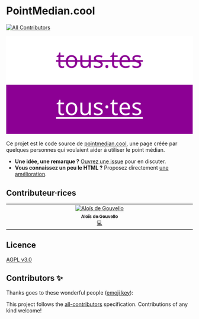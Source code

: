 # PointMedian.cool
<!-- ALL-CONTRIBUTORS-BADGE:START - Do not remove or modify this section -->
[![All Contributors](https://img.shields.io/badge/all_contributors-1-orange.svg?style=flat-square)](#contributors-)
<!-- ALL-CONTRIBUTORS-BADGE:END -->

![banner](ogimage.png)

Ce projet est le code source de [pointmedian.cool](https://pointmedian.cool), une page créée par quelques personnes qui voulaient aider à utiliser le point médian.

- **Une idée, une remarque ?** [Ouvrez une issue](https://github.com/aloisdg/pointmedian/issues?q=is%3Aissue+is%3Aopen+sort%3Aupdated-desc) pour en discuter.
- **Vous connaissez un peu le HTML ?** Proposez directement [une amélioration](https://github.com/aloisdg/pointmedian/edit/main/index.html).

## Contributeur·rices

<!-- ALL-CONTRIBUTORS-LIST:START - Do not remove or modify this section -->
<!-- prettier-ignore-start -->
<!-- markdownlint-disable -->
<table>
  <tbody>
    <tr>
      <td align="center" valign="top" width="14.28%"><a href="http://aloisdg.netlify.app"><img src="https://avatars.githubusercontent.com/u/3449303?v=4?s=100" width="100px;" alt="Aloïs de Gouvello"/><br /><sub><b>Aloïs de Gouvello</b></sub></a><br /><a href="https://github.com/aloisdg/pointmedian/commits?author=aloisdg" title="Code">💻</a></td>
    </tr>
  </tbody>
</table>

<!-- markdownlint-restore -->
<!-- prettier-ignore-end -->

<!-- ALL-CONTRIBUTORS-LIST:END -->

## Licence

[AGPL v3.0](https://github.com/aloisdg/pointmedian/blob/main/LICENSE)

## Contributors ✨

Thanks goes to these wonderful people ([emoji key](https://allcontributors.org/docs/en/emoji-key)):

<!-- ALL-CONTRIBUTORS-LIST:START - Do not remove or modify this section -->
<!-- prettier-ignore-start -->
<!-- markdownlint-disable -->
<!-- markdownlint-restore -->
<!-- prettier-ignore-end -->
<!-- ALL-CONTRIBUTORS-LIST:END -->

This project follows the [all-contributors](https://github.com/all-contributors/all-contributors) specification. Contributions of any kind welcome!